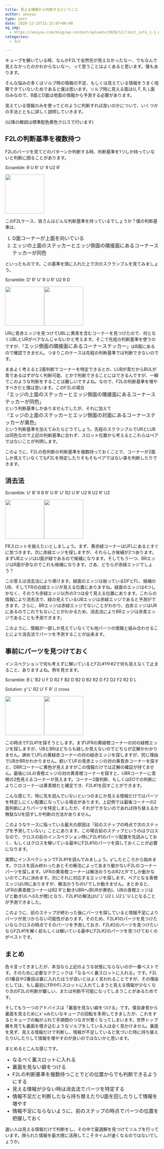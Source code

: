 ```yaml
---
title: 見える情報から判断するということ
author: uesyuu
type: post
date: 2020-12-25T15:15:07+00:00
og_img:
  - https://uesyuu.com/blog/wp-content/uploads/2020/12/limit_info_1-1.gif
categories:
  - 3x3

---
```

キューブを解いている時、なんかF2Lで全然先が見えなかったなー、でもなんで見えなかったのかわからないなー、って思うことはよくあると思います。僕もあります。

そんな悩みの多くはソルブ時の情報の不足、もしくは見えている情報をうまく咀嚼できていないためであると僕は思います。ソルブ時に見える面はU, F, R, L面のみなので、B面とD面は他面の情報から予測する必要があります。

見えている情報のみを使ってどのように判断すれば良いのかについて、いくつかの手法とともに詳しく説明していきます。

(以降の解説は標準配色黄色クロスで行います)

## F2Lの判断基準を複数持つ

F2Lのパーツを見てどのパターンか判断する時、判断基準を1つしか持っていないと判断に困ることがあります。

Scramble: R U R&#8217; U&#8217; R U2 R&#8217;

<img loading="lazy" class="alignnone size-full wp-image-726" src="https://uesyuu.com/blog/wp-content/uploads/2020/12/limit_info_1-1.gif" alt="" width="128" height="128" srcset="https://uesyuu.com/blog/wp-content/uploads/2020/12/limit_info_1-1.gif 128w, https://uesyuu.com/blog/wp-content/uploads/2020/12/limit_info_1-1-75x75.gif 75w, https://uesyuu.com/blog/wp-content/uploads/2020/12/limit_info_1-1-100x100.gif 100w" sizes="(max-width: 128px) 100vw, 128px" /> 

このF2Lケース、皆さんはどんな判断基準を持っているでしょうか？僕の判断基準は、

  1. <span style="font-size: 16px;">D面コーナーが上面を向いている</span>
  2. <span style="font-size: 16px;">エッジの上面のステッカーとエッジ側面の隣接面にあるコーナーステッカーが同色</span>

といったものです。この基準を頭に入れた上で次のスクランブルを見てみましょう。

Scramble: D&#8217; R&#8217; U&#8217; R U R&#8217; U2 R D

<img loading="lazy" class="alignnone size-full wp-image-727" src="https://uesyuu.com/blog/wp-content/uploads/2020/12/limit_info_1-2.gif" alt="" width="128" height="128" srcset="https://uesyuu.com/blog/wp-content/uploads/2020/12/limit_info_1-2.gif 128w, https://uesyuu.com/blog/wp-content/uploads/2020/12/limit_info_1-2-75x75.gif 75w, https://uesyuu.com/blog/wp-content/uploads/2020/12/limit_info_1-2-100x100.gif 100w" sizes="(max-width: 128px) 100vw, 128px" /><img loading="lazy" class="alignnone size-full wp-image-728" src="https://uesyuu.com/blog/wp-content/uploads/2020/12/limit_info_1-3.gif" alt="" width="128" height="128" srcset="https://uesyuu.com/blog/wp-content/uploads/2020/12/limit_info_1-3.gif 128w, https://uesyuu.com/blog/wp-content/uploads/2020/12/limit_info_1-3-75x75.gif 75w, https://uesyuu.com/blog/wp-content/uploads/2020/12/limit_info_1-3-100x100.gif 100w" sizes="(max-width: 128px) 100vw, 128px" /> 

URに青赤エッジを見つけてUBLに黄青を含むコーナーを見つけたので、何となくUBLとURがペアなんじゃないかと考えます。そこで先程の判断基準を使うのですが、「<span style="font-size: 16px;">エッジ側面の隣接面にあるコーナーステッカー</span>」はB面にあるので確認できません。つまりこのケースは先程の判断基準では判断できないのです。

まあよく考えると2面判断でコーナーを特定できるとか、LUBが青だからBULが青であるはずがなく判断可能、とかで判断できることにはできるんですが、一瞬でこのような判断をすることは難しいですよね。なので、F2Lの判断基準を増やすべきだと僕は思います。このF2Lの場合  
「<span style="font-size: 16px;">エッジの上面のステッカーとエッジ側面の隣接面にあるコーナーステッカーが同色</span>」  
という判断基準しかありませんでしたが、それに加えて  
「<span style="font-size: 16px;">エッジの上面のステッカーとエッジ側面の対面にあるコーナーステッカーが異色</span>」  
という判断基準を加えてみたらどうでしょう。先程のスクランブルでURとLUBは同色なので上記の判断基準に合わず、スロット位置から考えるとこれらはペアではないことが判明します。

このように、F2Lの色判断の判断基準を複数持っておくことで、コーナーが2面しか見えていなくてもF2Lを特定したりそもそもペアではない事を判断したりできます。

## 消去法

Scramble: U&#8217; B&#8217; R B R&#8217; U R&#8217; U&#8217; R2 U R&#8217; U2 R U2 R&#8217; U2

<img loading="lazy" class="alignnone size-full wp-image-729" src="https://uesyuu.com/blog/wp-content/uploads/2020/12/limit_info_2-1.gif" alt="" width="128" height="128" srcset="https://uesyuu.com/blog/wp-content/uploads/2020/12/limit_info_2-1.gif 128w, https://uesyuu.com/blog/wp-content/uploads/2020/12/limit_info_2-1-75x75.gif 75w, https://uesyuu.com/blog/wp-content/uploads/2020/12/limit_info_2-1-100x100.gif 100w" sizes="(max-width: 128px) 100vw, 128px" /><img loading="lazy" class="alignnone size-full wp-image-730" src="https://uesyuu.com/blog/wp-content/uploads/2020/12/limit_info_2-2.gif" alt="" width="128" height="128" srcset="https://uesyuu.com/blog/wp-content/uploads/2020/12/limit_info_2-2.gif 128w, https://uesyuu.com/blog/wp-content/uploads/2020/12/limit_info_2-2-75x75.gif 75w, https://uesyuu.com/blog/wp-content/uploads/2020/12/limit_info_2-2-100x100.gif 100w" sizes="(max-width: 128px) 100vw, 128px" /> 

FRスロットを揃えたいとしましょう。まず、黄赤緑コーナーはUFLにあるとすぐに気づきます。次に赤緑エッジを探しますが、それらしき候補が2つあります。まずUBエッジはU面が緑であるので候補になります。そしてもう一つ、BRエッジはR面が赤なのでこれも候補になります。さあ、どちらが赤緑エッジでしょう？

この答えは消去法により導けます。緑面のエッジは揃っているDFとFL、候補のUB、そしてFRの白緑エッジが見える位置にありますね。緑面のエッジは4つしかなく、そのうち赤緑エッジ以外の3つは全て見える位置にあります。これらの情報により消去法で、緑の見えているUBエッジは赤緑エッジであると予測ができます。さらに、BRエッジは赤緑エッジでないことがわかり、白赤エッジはURにあるのでこれでもないことがわかるため、消去法によりBRエッジは赤青エッジであることも予測できます。

このように、情報が一部しか見えていなくても他パーツの情報と組み合わせることにより消去法でパーツを予測することが出来ます。

## 事前にパーツを見つけておく

インスペクションで何も考えずに解いているとF2L#1や#2で何も見えなくて止まること、ありますよね。例を見せます。

Scramble: B L&#8217; B2 U F D R2 F B2 D B2 D B2 R2 D F2 D2 F2 R2 D L

Solution: y&#8217; L&#8217; R2 U&#8217; F R&#8217; // cross

<img loading="lazy" class="alignnone size-full wp-image-731" src="https://uesyuu.com/blog/wp-content/uploads/2020/12/limit_info_3-1.gif" alt="" width="128" height="128" srcset="https://uesyuu.com/blog/wp-content/uploads/2020/12/limit_info_3-1.gif 128w, https://uesyuu.com/blog/wp-content/uploads/2020/12/limit_info_3-1-75x75.gif 75w, https://uesyuu.com/blog/wp-content/uploads/2020/12/limit_info_3-1-100x100.gif 100w" sizes="(max-width: 128px) 100vw, 128px" /><img loading="lazy" class="alignnone size-full wp-image-732" src="https://uesyuu.com/blog/wp-content/uploads/2020/12/limit_info_3-2.gif" alt="" width="128" height="128" srcset="https://uesyuu.com/blog/wp-content/uploads/2020/12/limit_info_3-2.gif 128w, https://uesyuu.com/blog/wp-content/uploads/2020/12/limit_info_3-2-75x75.gif 75w, https://uesyuu.com/blog/wp-content/uploads/2020/12/limit_info_3-2-100x100.gif 100w" sizes="(max-width: 128px) 100vw, 128px" /> 

この時点でF2L#1を探そうとします。まずUFRの黄緑橙コーナーの対の緑橙エッジを探しますが、UBとBRはどちらも緑しか見えないのでどちらが正解かわかりません。諦めてUFLの黄緑赤コーナーの対の緑赤エッジを探しますが、同じ理由でUBかBRかわかりません。続いてUFの青赤エッジの対の黄青赤コーナーを探すと、DBRコーナーに黄色が見えますがこの情報だけでは正解の確証が持てません。最後にULの青橙エッジの対の黄青橙コーナーを探すと、UBRコーナーに青橙の2色見えるコーナーが見えます。コーナー2面判断、もしくはEOでの判断によりこのコーナーは黄青橙だと確定でき、F2L#1を回すことができます。

こんな感じで、特に先を読んでいないといつのまにか見える情報だけではパーツを特定しにくい配置になっている場合があります。上記例では最後コーナーの2面判断によりパーツを特定しましたが、それができないのであれば持ち替えるか無駄なUを回すしか判断の方法がありません。

このようなケースに陥っている最大の原因は「前のステップの時点で次のステップを予測していない」ことにあります。この場合前のステップというのはクロスなので、クロスの前のインスペクション時にF2L#1のパーツ配置を先読みしておく、もしくはクロスを解いている最中にF2L#1のパーツを探しておくことが必要になります。

実際にインスペクションでF2L#1を読んでみましょう。y&#8217;したところから始めます。クロスを読み終わったあとその解法によってあまり動かないF2Lのコーナーパーツを探します。UFRの黄青橙コーナーは解法のうちのR2とR&#8217;でしか動かないのでこれに決めます。次にそれに対応するエッジを探します。ペアとなる青橙エッジはUBにありますが、解法のうちのU&#8217;でしか動きません。まとめると、UFRの黄青橙コーナーはR2 R&#8217;と動きUBRへ(BURが黄色)、UBの青橙エッジはU&#8217;と動きULへ(ULが橙)となり、F2L#1の解法はU&#8217; L&#8217; U2 L U2 L&#8217; U Lとなることが予測できました。

このように、前のステップが終わった後にパーツを探していると情報不足によりパーツが見つからない可能性があります。そのため、F2L#1のパーツを見つけたいならクロスの時点でそのパーツを予測しておき、F2L#2のパーツを見つけたいならF2L#1を解く前もしくは解いている最中にF2L#2のパーツを見つけておくのがベストです。

## まとめ

色々言ってきましたが、本当なら上記のような状態にならないのが一番ベストです。そのために必要なテクニックは「なるべく裏スロットに入れる」です。F2Lの1番目や2番目は裏に入れたほうが良いとはよく言われることですが、その理由としては、もし最初にFRやFLスロットに入れてしまうと見える情報が少なくなり次のF2Lの判断が難しい、または判断不可能になってしまうことがあるためです。

そしてもう一つのアドバイスは「裏面を見ない癖をつける」です。僕自身昔から裏面を見るためにx&#8217; xみたいなキューブの回転を多用してきましたが、これをするとキューブの軸がぶれて手順間のつなぎが悪くなってしまいます。世界トップ層を見ても裏面を覗き込むようなソルブをしている人は全く見かけません。裏面を見ず、見える情報だけで判断し、情報が不足していると気づいた時に持ち替えたりUしたりして情報を増やすのが良いのではないかと思います。

まとめるとこんな感じです。

  * <span style="font-size: 16px;">なるべく裏スロットに入れる</span>
  * <span style="font-size: 16px;">裏面を見ない癖をつける</span>
  * <span style="font-size: 16px;">F2Lの判断基準を複数持つことでどの位置からでも判断できるようにする</span>
  * <span style="font-size: 16px;">見える情報が少ない時は消去法でパーツを特定する</span>
  * <span style="font-size: 16px;">情報不足だと判断したなら持ち替えたりU面を回したりして情報を増やす</span>
  * <span style="font-size: 16px;">情報不足にならないように、前のステップの時点でパーツの位置を把握しておく</span>

速い人は見える情報だけで判断をし、その中で最適解を見つけてソルブを行っています。限られた情報を最大限に活用してこそタイムが速くなるのではないでしょうか。</p>